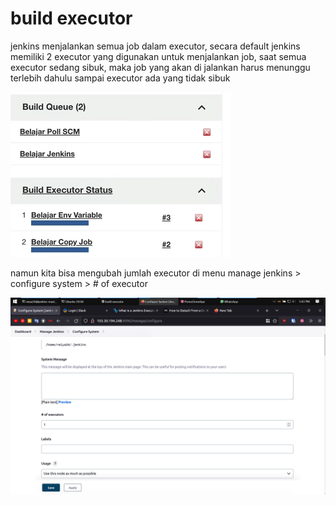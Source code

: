 # build executor

jenkins menjalankan semua job dalam executor, secara default jenkins memiliki 2 executor yang digunakan untuk menjalankan job, saat semua executor sedang sibuk, maka job yang akan di jalankan harus menunggu terlebih dahulu sampai executor ada yang tidak sibuk

![Untitled](build%20executor%202498f4c0759c4d819543cee69180762b/Untitled.png)

namun kita bisa mengubah jumlah executor di menu manage jenkins > configure system > # of executor

![Untitled](build%20executor%202498f4c0759c4d819543cee69180762b/Untitled%201.png)